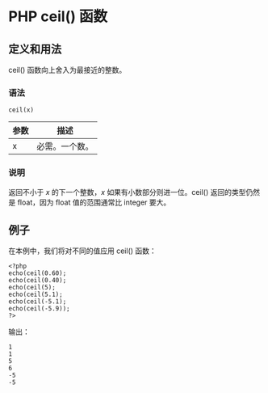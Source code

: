 # PHP ceil() 函数



## 定义和用法

ceil() 函数向上舍入为最接近的整数。

### 语法

```
ceil(x)
```

| 参数 | 描述 |
| --- | --- |
| x | 必需。一个数。 |

### 说明

返回不小于 _x_ 的下一个整数，_x_ 如果有小数部分则进一位。ceil() 返回的类型仍然是 float，因为 float 值的范围通常比 integer 要大。

## 例子

在本例中，我们将对不同的值应用 ceil() 函数：

```
<?php
echo(ceil(0.60);
echo(ceil(0.40);
echo(ceil(5);
echo(ceil(5.1);
echo(ceil(-5.1);
echo(ceil(-5.9));
?>
```

输出：

```
1
1
5
6
-5
-5
```



